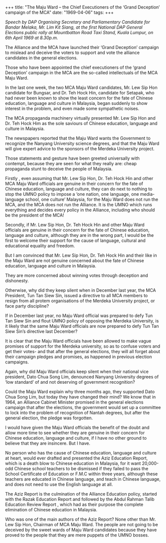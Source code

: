+++ 
title: "The Maju Ward – the Chief Executioners of the ‘Grand Deception’ campaign of the MCA"
date: "1969-04-06"
tags:
+++

_Speech by DAP Organising Secretary and Parliamentary Candidate for Bandar Melaka, Mr. Lim Kit Siang, at the first National DAP General Elections public rally at Mountbatton Road Taxi Stand, Kuala Lumpur, on 6th April 1969 at 8.30p.m._

 The Alliance and the MCA have launched their ‘Grand Deception’ campaign to mislead and deceive the voters to support and vote the alliance candidates in the general elections.

Those who have been appointed the chief executioners of the ‘grand Deception’ campaign in the MCA are the so-called intellectuals of the MCA Maju Ward.

In the last one week, the two MCA Maju Ward candidates, Mr. Lew Sip Hon candidate for Bungsar, and Dr. Teh Hock Hin, candidate for Setapak, who had never been known to show the least concern for the fate of Chinese education, language and culture in Malaysia, began suddenly to show interest in the problem, and even made some sympathetic noises.

The MCA propaganda machinery virtually presented Mr. Lew Sip Hon and Dr. Teh Hock Him as the sole saviours of Chinese education, language and culture in Malaysia.</u>

The newspapers reported that the Maju Ward wants the Government to recognize the Nanyang University science degrees, and that the Maju Ward will give expert advice to the sponsors of the Merdeka University project.

Those statements and gesture have been greeted universally with contempt, because they are seen for what they really are: cheap propaganda stunt to deceive the people of Malaysia.

Firstly , even assuming that Mr. Lew Sip Hon, Dr. Teh Hock Hin and other MCA Maju Ward officials are genuine in their concern for the fate of Chinese education, language and culture, they can do next to nothing to stop the UMNO policy to impose a ‘one nation, one language, one media-language school, one culture’ Malaysia, for the Maju Ward does not run the MCA, and the MCA does not run the Alliance. It is the UMNO which runs everything and decides every policy in the Alliance, including who should be the president of the MCA!

Secondly, if Mr. Lew Sip Hon, Dr. Teh Hock Hin and other Maju Ward officials are genuine in their concern for the fate of Chinese education, language and culture, although they are in the wrong part, I would be the first to welcome their support for the cause of language, cultural and educational equality and freedom.

But I am convinced that Mr. Lew Sip Hon, Dr. Teh Hock Hin and their like in the Maju Ward are not genuine  concerned about the fate of Chinese education, language and culture in Malaysia.

They are more concerned about winning votes through deception and dishonesty.

Otherwise, why did they keep silent when in December last year, the MCA President, Tun Tan Siew Sin, issued a directive to all MCA members to resign from all protem organisations of the Merdeka University project, or face party discipline?

If in December last year, no Maju Ward official was prepared to defy Tun Tan Siew Sin and flout UMNO policy of opposing the Merdeka University, is it likely that the same Maju Ward officials are now prepared to defy Tun Tan Siew Sin’s directive last December?

It is clear that the Maju Ward officials have been allowed to make vague promises of support for the Merdeka university, so as to confuse voters and get their votes- and that after the general elections, they will all forget about their campaign pledges and promises, as happened in previous election campaigns.

Again, why did Maju Ward officials keep silent when their national vice president, Dato Chua Song Lim, denounced Nanyang University degrees of ‘low standard’ of and not deserving of government recognition?

Could the Maju Ward explain why three months ago, they supported  Dato Chua Song Lim, but today they have changed their mind? We know that in 1964, an Alliance Cabinet Minister promised in the general elections campaign that after the elections, the government would set up a committee to lock into the problem of recognition of Nantah degrees, but after the general election, the pledge was forgotten.

I would have given the Maju Ward officials the benefit of the doubt and allow more time to see whether they are genuine in their concern for Chinese education, language and culture, if I have no other ground to believe that they are insincere. But I have.

No person who has the cause of Chinese education, language and culture at heart, would ever drafted and presented the Aziz Education Report, which is a death blow to Chinese education in Malaysia, for it want 20,000-odd Chinese school teachers to be dismissed if they failed to pass the School Certificate of Education or F.M.C within three years, although these teachers are educated in Chinese language, and teach in Chinese language, and does not need to use the English language at all.

The Aziz Report is the culmination of the Alliance Education policy, started with the Razak Education Report and followed by the Abdul Rahman Talib Education Review Report , which had as their purpose the complete elimination of Chinese education in Malaysia.

Who was one of the main authors of the Aziz Report? None other than Mr. Lew Sip Hon, Chairman of MCA Maju Ward.
The people are not going to be deceived by the sweet wards of Maju Ward candidates because they have proved to the people that they are mere puppets of the UMNO bosses.
 

